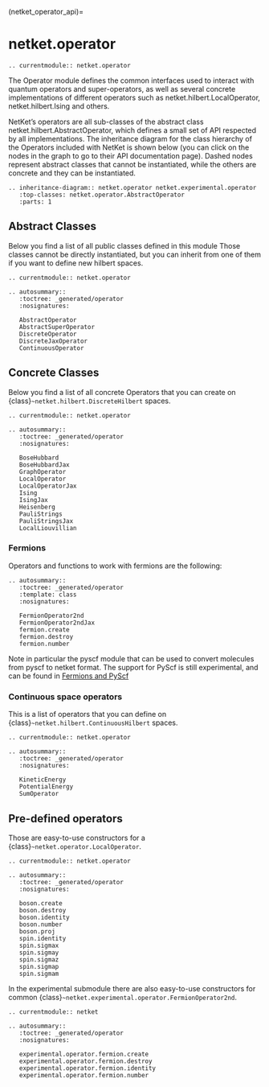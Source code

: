 (netket_operator_api)=
# netket.operator

```{eval-rst}
.. currentmodule:: netket.operator

```

The Operator module defines the common interfaces used to interact with quantum operators and super-operators, as well as several concrete implementations of different operators such as netket.hilbert.LocalOperator, netket.hilbert.Ising and others.

NetKet’s operators are all sub-classes of the abstract class netket.hilbert.AbstractOperator, which defines a small set of API respected by all implementations. The inheritance diagram for the class hierarchy of the Operators included with NetKet is shown below (you can click on the nodes in the graph to go to their API documentation page). Dashed nodes represent abstract classes that cannot be instantiated, while the others are concrete and they can be instantiated.



```{eval-rst}
.. inheritance-diagram:: netket.operator netket.experimental.operator
   :top-classes: netket.operator.AbstractOperator
   :parts: 1

```

## Abstract Classes

Below you find a list of all public classes defined in this module
Those classes cannot be directly instantiated, but you can inherit from one of them if you want to define new hilbert spaces.

```{eval-rst}
.. currentmodule:: netket.operator

.. autosummary::
   :toctree: _generated/operator
   :nosignatures:

   AbstractOperator
   AbstractSuperOperator
   DiscreteOperator
   DiscreteJaxOperator
   ContinuousOperator
```

## Concrete Classes

Below you find a list of all concrete Operators that you can create on {class}`~netket.hilbert.DiscreteHilbert` spaces.

```{eval-rst}
.. currentmodule:: netket.operator

.. autosummary::
   :toctree: _generated/operator
   :nosignatures:

   BoseHubbard
   BoseHubbardJax
   GraphOperator
   LocalOperator
   LocalOperatorJax
   Ising
   IsingJax
   Heisenberg
   PauliStrings
   PauliStringsJax
   LocalLiouvillian

```

### Fermions

Operators and functions to work with fermions are the following:

```{eval-rst}
.. autosummary::
   :toctree: _generated/operator
   :template: class
   :nosignatures:

   FermionOperator2nd
   FermionOperator2ndJax
   fermion.create
   fermion.destroy
   fermion.number
```

Note in particular the pyscf module that can be used to convert molecules from pyscf to netket format. The support for PyScf is still experimental, and can be found in [Fermions and PyScf](experimental-fermions-api)

### Continuous space operators

This is a list of operators that you can define on {class}`~netket.hilbert.ContinuousHilbert` spaces.

```{eval-rst}
.. currentmodule:: netket.operator

.. autosummary::
   :toctree: _generated/operator
   :nosignatures:

   KineticEnergy
   PotentialEnergy
   SumOperator
```


## Pre-defined operators

Those are easy-to-use constructors for a {class}`~netket.operator.LocalOperator`.

```{eval-rst}
.. currentmodule:: netket.operator

.. autosummary::
   :toctree: _generated/operator
   :nosignatures:

   boson.create
   boson.destroy
   boson.identity
   boson.number
   boson.proj
   spin.identity
   spin.sigmax
   spin.sigmay
   spin.sigmaz
   spin.sigmap
   spin.sigmam

```

In the experimental submodule there are also easy-to-use constructors for common {class}`~netket.experimental.operator.FermionOperator2nd`.

```{eval-rst}
.. currentmodule:: netket

.. autosummary::
   :toctree: _generated/operator
   :nosignatures:

   experimental.operator.fermion.create
   experimental.operator.fermion.destroy
   experimental.operator.fermion.identity
   experimental.operator.fermion.number
```
